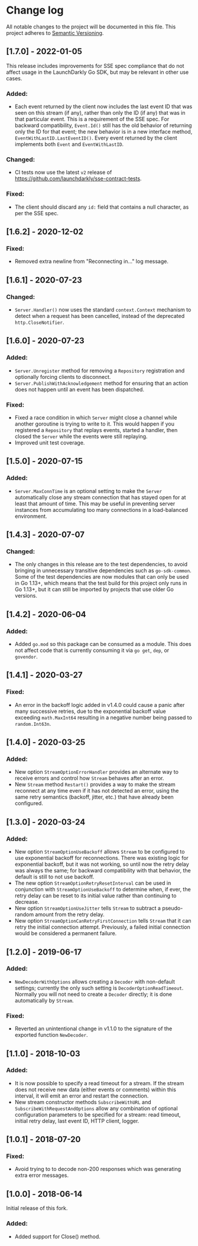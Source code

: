 # Change log

All notable changes to the project will be documented in this file. This project adheres to [Semantic Versioning](http://semver.org).

## [1.7.0] - 2022-01-05
This release includes improvements for SSE spec compliance that do not affect usage in the LaunchDarkly Go SDK, but may be relevant in other use cases.

### Added:
- Each event returned by the client now includes the last event ID that was seen on this stream (if any), rather than only the ID (if any) that was in that particular event. This is a requirement of the SSE spec. For backward compatibility, `Event.Id()` still has the old behavior of returning only the ID for that event; the new behavior is in a new interface method, `EventWithLastID.LastEventID()`. Every event returned by the client implements both `Event` and `EventWithLastID`.

### Changed:
- CI tests now use the latest `v2` release of https://github.com/launchdarkly/sse-contract-tests.

### Fixed:
- The client should discard any `id:` field that contains a null character, as per the SSE spec.

## [1.6.2] - 2020-12-02
### Fixed:
- Removed extra newline from &#34;Reconnecting in...&#34; log message.

## [1.6.1] - 2020-07-23
### Changed:
- `Server.Handler()` now uses the standard `context.Context` mechanism to detect when a request has been cancelled, instead of the deprecated `http.CloseNotifier`.

## [1.6.0] - 2020-07-23
### Added:
- `Server.Unregister` method for removing a `Repository` registration and optionally forcing clients to disconnect.
- `Server.PublishWithAcknowledgement` method for ensuring that an action does not happen until an event has been dispatched.

### Fixed:
- Fixed a race condition in which `Server` might close a channel while another goroutine is trying to write to it. This would happen if you registered a `Repository` that replays events, started a handler, then closed the `Server` while the events were still replaying.
- Improved unit test coverage.

## [1.5.0] - 2020-07-15
### Added:
- `Server.MaxConnTime` is an optional setting to make the `Server` automatically close any stream connection that has stayed open for at least that amount of time. This may be useful in preventing server instances from accumulating too many connections in a load-balanced environment.

## [1.4.3] - 2020-07-07
### Changed:
- The only changes in this release are to the test dependencies, to avoid bringing in unnecessary transitive dependencies such as `go-sdk-common`. Some of the test dependencies are now modules that can only be used in Go 1.13&#43;, which means that the test build for this project only runs in Go 1.13&#43;, but it can still be imported by projects that use older Go versions.

## [1.4.2] - 2020-06-04
### Added:
- Added `go.mod` so this package can be consumed as a module. This does not affect code that is currently consuming it via `go get`, `dep`, or `govendor`.

## [1.4.1] - 2020-03-27
### Fixed:
- An error in the backoff logic added in v1.4.0 could cause a panic after many successive retries, due to the exponential backoff value exceeding `math.MaxInt64` resulting in a negative number being passed to `random.Int63n`.

## [1.4.0] - 2020-03-25
### Added:
- New option `StreamOptionErrorHandler` provides an alternate way to receive errors and control how `Stream` behaves after an error.
- New `Stream` method `Restart()` provides a way to make the stream reconnect at any time even if it has not detected an error, using the same retry semantics (backoff, jitter, etc.) that have already been configured.

## [1.3.0] - 2020-03-24
### Added:
- New option `StreamOptionUseBackoff` allows `Stream` to be configured to use exponential backoff for reconnections. There was existing logic for exponential backoff, but it was not working, so until now the retry delay was always the same; for backward compatibility with that behavior, the default is still to not use backoff.
- The new option `StreamOptionRetryResetInterval` can be used in conjunction with `StreamOptionUseBackoff` to determine when, if ever, the retry delay can be reset to its initial value rather than continuing to decrease.
- New option `StreamOptionUseJitter` tells `Stream` to subtract a pseudo-random amount from the retry delay.
- New option `StreamOptionCanRetryFirstConnection` tells `Stream` that it can retry the initial connection attempt. Previously, a failed initial connection would be considered a permanent failure.

## [1.2.0] - 2019-06-17
### Added:
- `NewDecoderWithOptions` allows creating a `Decoder` with non-default settings; currently the only such setting is `DecoderOptionReadTimeout`. Normally you will not need to create a `Decoder` directly; it is done automatically by `Stream`.
### Fixed:
- Reverted an unintentional change in v1.1.0 to the signature of the exported function `NewDecoder`.

## [1.1.0] - 2018-10-03
### Added:
- It is now possible to specify a read timeout for a stream. If the stream does not receive new data (either events or comments) within this interval, it will emit an error and restart the connection.
- New stream constructor methods `SubscribeWithURL` and `SubscribeWithRequestAndOptions` allow any combination of optional configuration parameters to be specified for a stream: read timeout, initial retry delay, last event ID, HTTP client, logger.

## [1.0.1] - 2018-07-20
### Fixed:
- Avoid trying to to decode non-200 responses which was generating extra error messages.

## [1.0.0] - 2018-06-14
Initial release of this fork.

### Added:
- Added support for Close() method.
